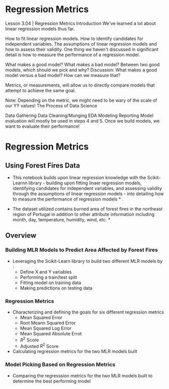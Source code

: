 # Regression Metrics
Lesson 3.04 | Regression Metrics
Introduction
We've learned a lot about linear regression models thus far.

How to fit linear regression models.
How to identify candidates for independent variables.
The assumptions of linear regression models and how to assess their validity.
One thing we haven't discussed in significant detail is how to measure the performance of a regression model.

What makes a good model?
What makes a bad model?
Between two good models, which should we pick and why?
Discussion: What makes a good model versus a bad model? How can we measure that?

Metrics, or measurements, will allow us to directly compare models that attempt to achieve the same goal.

Note: Depending on the metric, we might need to be wary of the scale of our YY values!
The Process of Data Science

Data Gathering
Data Cleaning/Munging
EDA
Modeling
Reporting
Model evaluation will mostly be used in steps 4 and 5.
Once we build models, we want to evaluate their performance!

# Regression Metrics 
## Using Forest Fires Data 
* This notebook builds upon linear regression knowledge with the Scikit-Learnn library - building upon fitting linaer regression models, identifying candidates for independent variables, and assessing validity through the assumptions of linear regression models - into detailing how to measure the performance of regression models * . 

* The dataset utilized contains burned area of forest fires in the northeast region of Portugal in addition to other attribute information including month, day, temperature, humidity, wind, etc. * 

## Overview 

### Building MLR Models to Predict Area Affected by Forest Fires
- Leveraging the Scikit-Learn library to build two different MLR models by : 
  - Define X and Y variables
  - Performing a train/test split
  - Fitting model on training data 
  - Making predictions on testing data 


### Regression Metrics 
- Characterizing and defining the goals for six different regression metrics
  - Mean Squared Error
  - Root Meann Squared Error
  - Mean Squared Log Error
  - Mean Squared Absolute Errot
  - $R^2$ Score  
  - Adjusted $R^2$ Score  
- Calculating regression metrics for the two MLR models built 

### Model Picking Based on Regression Metrics
- Comparing the regresssion metrics for the two MLR models built to determine the best performing model  
